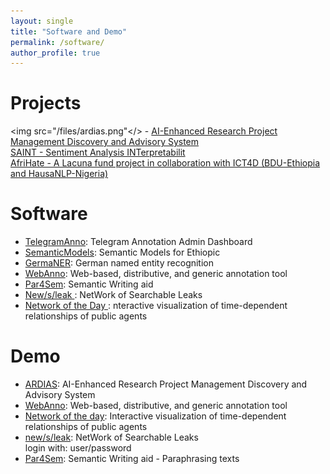 ```yaml
---
layout: single
title: "Software and Demo"
permalink: /software/
author_profile: true
---
```



<h1 class="bodytext"><b>Projects<a id="Software"></a></b></h1>

<img src="/files/ardias.png"</> - <a href="https://www.hcds.uni-hamburg.de/en/news/20220721-project-funding-ideas-risk.html">AI-Enhanced Research Project Management Discovery and Advisory System </a> <br>
<a href="https://www.hcds.uni-hamburg.de/en/news/20230103-funding-leeds-haburg.html">SAINT - Sentiment Analysis INTerpretabilit</a><br>
<a href="https://lacunafund.org/2021-african-language-awardees/"> AfriHate - A Lacuna fund project in collaboration with ICT4D (BDU-Ethiopia and HausaNLP-Nigeria)</a><br>




<h1 class="bodytext"><b>Software<a id="Software"></a></b></h1>
<ul></ul>
<ul>
  
<li><a href="https://github.com/uhh-hcds/TelegramAnno">TelegramAnno</a>: Telegram Annotation Admin Dashboard</li>
<li><a href="https://github.com/uhh-lt/ethiopicmodels">SemanticModels</a>: Semantic Models for Ethiopic</li>
<li><a href="https://github.com/tudarmstadt-lt/GermaNER">GermaNER</a>: German named entity recognition</li>
<li><a href="https://webanno.github.io/">WebAnno</a>: Web-based, distributive, and generic annotation tool</li>
<li><a href="https://uhh-lt.github.io/par4sem/">Par4Sem</a>: Semantic Writing aid</li>

<li><a href="http://www.newsleak.io/">New/s/leak </a>: NetWork of Searchable Leaks</li>

<li><a href="https://github.com/uhh-lt/NoDWeb">Network of the Day </a>: nteractive visualization of time-dependent relationships of public agents</li>


</ul>
<h1 class="bodytext"><b>Demo<a id="Software"></a></b></h1>
<ul></ul>
<ul>
<li><a href="https://ardias.ltdemos.informatik.uni-hamburg.de/">ARDIAS</a>: AI-Enhanced Research Project Management Discovery and Advisory System</li>
<li><a href="https://webanno.github.io/">WebAnno</a>: Web-based, distributive, and generic annotation tool</li>
<li><a href="http://ltbev.informatik.uni-hamburg.de/nodstud/">Network of the day</a>: Interactive <span>visualization of time-dependent relationships of public agents</span></li>
<li><a href="https://ltdemos.informatik.uni-hamburg.de/newsleak/">new/s/leak</a>: NetWork of Searchable Leaks</li> login with: user/password
<li><a href="https://ltmaggie.informatik.uni-hamburg.de/par4sem/">Par4Sem</a>: Semantic Writing aid - Paraphrasing texts</li>
</ul>
